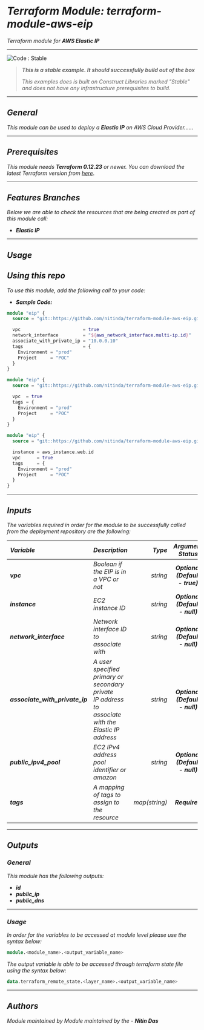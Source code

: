 # _Terraform Module: terraform-module-aws-eip_
_Terraform module for_ **_AWS Elastic IP_**


<!--BEGIN STABILITY BANNER-->
---

![_Code : Stable_](https://img.shields.io/badge/Code-Stable-brightgreen?style=for-the-badge&logo=github)

> **_This is a stable example. It should successfully build out of the box_**
>
> _This examples does is built on Construct Libraries marked "Stable" and does not have any infrastructure prerequisites to build._

---
<!--END STABILITY BANNER-->

## _General_

_This module can be used to deploy a_ **_Elastic IP_** _on AWS Cloud Provider......_


---

## _Prerequisites_

_This module needs **_Terraform 0.12.23_** or newer._
_You can download the latest Terraform version from_ [_here_](https://www.terraform.io/downloads.html).



---

## _Features Branches_

_Below we are able to check the resources that are being created as part of this module call:_

- **_Elastic IP_**


---

## _Usage_

## _Using this repo_

_To use this module, add the following call to your code:_

- **_Sample Code:_**

```tf
module "eip" {
  source = "git::https://github.com/nitinda/terraform-module-aws-eip.git?ref=master"

  vpc                       = true
  network_interface         = "${aws_network_interface.multi-ip.id}"
  associate_with_private_ip = "10.0.0.10"
  tags                      = {
    Environment = "prod"
    Project     = "POC"
  }
}

```

```tf
module "eip" {
  source = "git::https://github.com/nitinda/terraform-module-aws-eip.git?ref=master"

  vpc  = true
  tags = {
    Environment = "prod"
    Project     = "POC"
  }
}

```

```tf
module "eip" {
  source = "git::https://github.com/nitinda/terraform-module-aws-eip.git?ref=master"

  instance = aws_instance.web.id
  vpc      = true
  tags     = {
    Environment = "prod"
    Project     = "POC"
  }
}

```

---

## _Inputs_

_The variables required in order for the module to be successfully called from the deployment repository are the following:_

|**_Variable_** | **_Description_** | **_Type_** | **_Argument Status_** |
|:----|:----|-----:|:---:|
| **_vpc_** | _Boolean if the EIP is in a VPC or not_ | _string_ | **_Optional <br/> (Default - true)_** |
| **_instance_** | _EC2 instance ID_ | _string_ | **_Optional <br/> (Default - null)_** |
| **_network\_interface_** | _Network interface ID to associate with_ | _string_ | **_Optional <br/> (Default - null)_** |
| **_associate\_with\_private\_ip_** | _A user specified primary or secondary private <br/> IP address to associate with the Elastic IP address_ | _string_ | **_Optional <br/> (Default - null)_** |
| **_public\_ipv4\_pool_** | _EC2 IPv4 address pool identifier or amazon_ | _string_ | **_Optional <br/> (Default - null)_** |
| **_tags_** | _A mapping of tags to assign to the resource_ | _map(string)_ | **_Required_** |


---


## _Outputs_

### _General_

_This module has the following outputs:_

* **_id_**
* **_public\_ip_**
* **_public\_dns_**

---

### _Usage_

_In order for the variables to be accessed at module level please use the syntax below:_

```tf
module.<module_name>.<output_variable_name>
```


_The output variable is able to be accessed through terraform state file using the syntax below:_

```tf
data.terraform_remote_state.<layer_name>.<output_variable_name>
```

---



## _Authors_

_Module maintained by Module maintained by the -_ **_Nitin Das_**